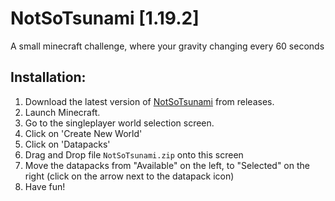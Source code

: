 # NotSoTsunami [1.19.2]
A small minecraft challenge, where your gravity changing every 60 seconds

## Installation:
1. Download the latest version of [NotSoTsunami](https://github.com/tailsjs/NotSoTsunami/releases) from releases.
2. Launch Minecraft.
3. Go to the singleplayer world selection screen.
4. Click on 'Create New World'
5. Click on 'Datapacks'
6. Drag and Drop file `NotSoTsunami.zip` onto this screen
7. Move the datapacks from "Available" on the left, to "Selected" on the right (click on the arrow next to the datapack icon)
8. Have fun!